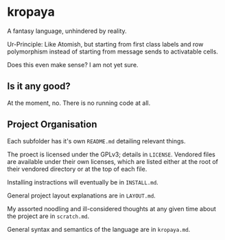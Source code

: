 kropaya
=======

A fantasy language, unhindered by reality.

Ur-Principle: Like Atomish, but starting from first class labels and row polymorphism instead of starting from message sends to activatable cells.

Does this even make sense? I am not yet sure.

Is it any good?
---------------

At the moment, no. There is no running code at all.

Project Organisation
--------------------

Each subfolder has it's own `README.md` detailing relevant things.

The proect is licensed under the GPLv3; details in `LICENSE`. Vendored files are available under their own licenses, which are listed either at the root of their vendored directory or at the top of each file.

Installing instractions will eventually be in `INSTALL.md`.

General project layout explanations are in `LAYOUT.md`.

My assorted noodling and ill-considered thoughts at any given time about the project are in `scratch.md`.

General syntax and semantics of the language are in `kropaya.md`.
